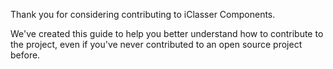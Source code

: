 Thank you for considering contributing to iClasser Components.

We've created this guide to help you better understand how to contribute to the project, even if you've never contributed to an open source project before.

